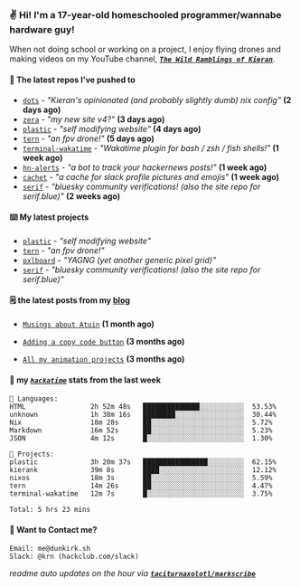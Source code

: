 ### ✌️ Hi! I'm a 17-year-old homeschooled programmer/wannabe hardware guy!

When not doing school or working on a project, I enjoy flying drones and making videos on my YouTube channel, [**_`The Wild Ramblings of Kieran`_**](https://youtube.com/@kieran.rambles).

#### 👷 The latest repos I've pushed to

- [`dots`](https://github.com/taciturnaxolotl/dots) - _"Kieran's opinionated (and probably slightly dumb) nix config"_ **(2 days ago)**
- [`zera`](https://github.com/taciturnaxolotl/zera) - _"my new site v4?"_ **(3 days ago)**
- [`plastic`](https://github.com/taciturnaxolotl/plastic) - _"self modifying website"_ **(4 days ago)**
- [`tern`](https://github.com/taciturnaxolotl/tern) - _"an fpv drone!"_ **(5 days ago)**
- [`terminal-wakatime`](https://github.com/hackclub/terminal-wakatime) - _"Wakatime plugin for bash / zsh / fish shells!"_ **(1 week ago)**
- [`hn-alerts`](https://github.com/taciturnaxolotl/hn-alerts) - _"a bot to track your hackernews posts!"_ **(1 week ago)**
- [`cachet`](https://github.com/taciturnaxolotl/cachet) - _"a cache for slack profile pictures and emojis"_ **(1 week ago)**
- [`serif`](https://github.com/taciturnaxolotl/serif) - _"bluesky community verifications! (also the site repo for serif.blue)"_ **(2 weeks ago)**

#### ⌨️ My latest projects

- [`plastic`](https://github.com/taciturnaxolotl/plastic) - _"self modifying website"_
- [`tern`](https://github.com/taciturnaxolotl/tern) - _"an fpv drone!"_
- [`pxlboard`](https://github.com/taciturnaxolotl/pxlboard) - _"YAGNG (yet another generic pixel grid)"_
- [`serif`](https://github.com/taciturnaxolotl/serif) - _"bluesky community verifications! (also the site repo for serif.blue)"_

#### 🗒️ the latest posts from my [blog](https://dunkirk.sh)

- [`Musings about Atuin`](https://dunkirk.sh/blog/atuin/) **(1 month ago)**

- [`Adding a copy code button`](https://dunkirk.sh/blog/adding-a-copy-button/) **(3 months ago)**

- [`All my animation projects`](https://dunkirk.sh/blog/my-animations/) **(3 months ago)**



#### 📡 my [_`hackatime`_](https://waka.hackclub.com) stats from the last week

```text
💾 Languages:
HTML                2h 52m 48s   ██████████████░░░░░░░░░░░  53.53%
unknown             1h 38m 16s   ████████░░░░░░░░░░░░░░░░░  30.44%
Nix                 18m 28s      ██░░░░░░░░░░░░░░░░░░░░░░░  5.72%
Markdown            16m 52s      ██░░░░░░░░░░░░░░░░░░░░░░░  5.23%
JSON                4m 12s       █░░░░░░░░░░░░░░░░░░░░░░░░  1.30%

💼 Projects:
plastic             3h 20m 37s   ████████████████░░░░░░░░░  62.15%
kierank             39m 8s       ████░░░░░░░░░░░░░░░░░░░░░  12.12%
nixos               18m 3s       ██░░░░░░░░░░░░░░░░░░░░░░░  5.59%
tern                14m 26s      ██░░░░░░░░░░░░░░░░░░░░░░░  4.47%
terminal-wakatime   12m 7s       █░░░░░░░░░░░░░░░░░░░░░░░░  3.75%

Total: 5 hrs 23 mins
```

#### 📮 Want to Contact me?

```text
Email: me@dunkirk.sh
Slack: @krn (hackclub.com/slack)
```

_readme auto updates on the hour via [**`taciturnaxolotl/markscribe`**](https://github.com/taciturnaxolotl/markscribe)_
